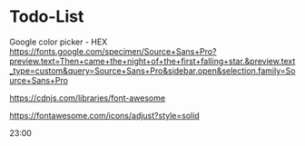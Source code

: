 # Todo-List
Google color picker - HEX
https://fonts.google.com/specimen/Source+Sans+Pro?preview.text=Then+came+the+night+of+the+first+falling+star.&preview.text_type=custom&query=Source+Sans+Pro&sidebar.open&selection.family=Source+Sans+Pro

https://cdnjs.com/libraries/font-awesome

https://fontawesome.com/icons/adjust?style=solid

23:00
